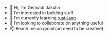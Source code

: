 - 👋 Hi, I’m Gennadi Jakutin
- 👀 I’m interested in building stuff
- 🌱 I’m currently learning [rust-lang](https://github.com/rust-lang/rust) 
- 💞️ I’m looking to collaborate on anything useful
- 📫 Reach me on gmail (no need to be creative)

<!---
jakugen/jakugen is a ✨ special ✨ repository because its `README.md` (this file) appears on your GitHub profile.
You can click the Preview link to take a look at your changes.
--->
